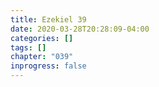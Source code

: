 ```yaml
---
title: Ezekiel 39
date: 2020-03-28T20:28:09-04:00
categories: []
tags: []
chapter: "039"
inprogress: false
---
```



